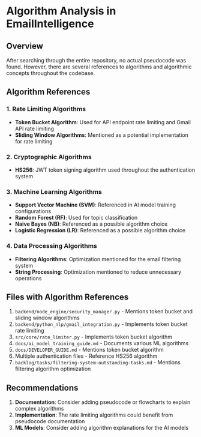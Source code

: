 # Algorithm Analysis in EmailIntelligence

## Overview
After searching through the entire repository, no actual pseudocode was found. However, there are several references to algorithms and algorithmic concepts throughout the codebase.

## Algorithm References

### 1. Rate Limiting Algorithms
- **Token Bucket Algorithm**: Used for API endpoint rate limiting and Gmail API rate limiting
- **Sliding Window Algorithms**: Mentioned as a potential implementation for rate limiting

### 2. Cryptographic Algorithms
- **HS256**: JWT token signing algorithm used throughout the authentication system

### 3. Machine Learning Algorithms
- **Support Vector Machine (SVM)**: Referenced in AI model training configurations
- **Random Forest (RF)**: Used for topic classification
- **Naive Bayes (NB)**: Referenced as a possible algorithm choice
- **Logistic Regression (LR)**: Referenced as a possible algorithm choice

### 4. Data Processing Algorithms
- **Filtering Algorithms**: Optimization mentioned for the email filtering system
- **String Processing**: Optimization mentioned to reduce unnecessary operations

## Files with Algorithm References

1. `backend/node_engine/security_manager.py` - Mentions token bucket and sliding window algorithms
2. `backend/python_nlp/gmail_integration.py` - Implements token bucket rate limiting
3. `src/core/rate_limiter.py` - Implements token bucket algorithm
4. `docs/ai_model_training_guide.md` - Documents various ML algorithms
5. `docs/DEVELOPER_GUIDE.md` - Mentions token bucket algorithm
6. Multiple authentication files - Reference HS256 algorithm
7. `backlog/tasks/filtering-system-outstanding-tasks.md` - Mentions filtering algorithm optimization

## Recommendations

1. **Documentation**: Consider adding pseudocode or flowcharts to explain complex algorithms
2. **Implementation**: The rate limiting algorithms could benefit from pseudocode documentation
3. **ML Models**: Consider adding algorithm explanations for the AI models